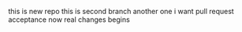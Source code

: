 this is new repo
this is second branch 
another one
i want pull request acceptance
now real changes begins
